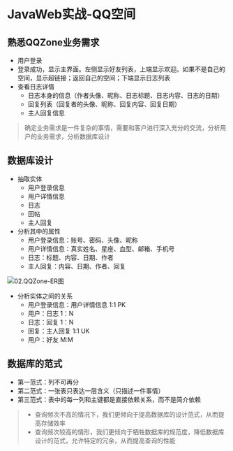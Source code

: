 # JavaWeb实战-QQ空间

## 熟悉QQZone业务需求

* 用户登录
* 登录成功，显示主界面。左侧显示好友列表，上端显示欢迎。如果不是自己的空间，显示超链接；返回自己的空间；下端显示日志列表
* 查看日志详情
  * 日志本身的信息（作者头像、昵称、日志标题、日志内容、日志的日期）
  * 回复列表（回复者的头像、昵称、回复内容、回复日期）
  * 主人回复信息

> 确定业务需求是一件复杂的事情，需要和客户进行深入充分的交流，分析用户的业务需求，分析数据库设计

## 数据库设计

* 抽取实体
  * 用户登录信息
  * 用户详情信息
  * 日志
  * 回帖
  * 主人回复
* 分析其中的属性
  * 用户登录信息：账号、密码、头像、昵称
  * 用户详情信息：真实姓名、星座、血型、邮箱、手机号
  * 日志：标题、内容、日期、作者
  * 主人回复：内容、日期、作者、回复

![02.QQZone-ER图](imgs/02.QQZone-ER图.png)

* 分析实体之间的关系
  * 用户登录信息：用户详情信息 1:1 PK
  * 用户：日志 1：N
  * 日志：回复 1：N
  * 回复：主人回复 1:1 UK
  * 用户：好友 M:M

## 数据库的范式

* 第一范式：列不可再分
* 第二范式：一张表只表达一层含义（只描述一件事情）
* 第三范式：表中的每一列和主键都是直接依赖关系，而不是简介依赖

> * 查询频次不高的情况下，我们更倾向于提高数据库的设计范式，从而提高存储效率
> * 查询频次较高的情形，我们更倾向于牺牲数据库的规范度，降低数据库设计的范式，允许特定的冗余，从而提高查询的性能



